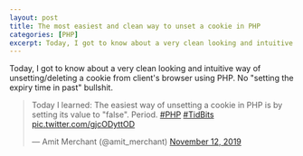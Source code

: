 ```yaml
---
layout: post
title: The most easiest and clean way to unset a cookie in PHP
categories: [PHP]
excerpt: Today, I got to know about a very clean looking and intuitive way of unsetting/deleting a cookie from client's browser using PHP. No "setting the expiry time in past" bullshit.
---
```


Today, I got to know about a very clean looking and intuitive way of unsetting/deleting a cookie from client's browser using PHP. No "setting the expiry time in past" bullshit.

<blockquote class="twitter-tweet"><p lang="en" dir="ltr">Today I learned: The easiest way of unsetting a cookie in PHP is by setting its value to &quot;false&quot;. Period. <a href="https://twitter.com/hashtag/PHP?src=hash&amp;ref_src=twsrc%5Etfw">#PHP</a> <a href="https://twitter.com/hashtag/TidBits?src=hash&amp;ref_src=twsrc%5Etfw">#TidBits</a> <a href="https://t.co/gjcODyttOD">pic.twitter.com/gjcODyttOD</a></p>&mdash; Amit Merchant (@amit_merchant) <a href="https://twitter.com/amit_merchant/status/1194173923824304128?ref_src=twsrc%5Etfw">November 12, 2019</a></blockquote> <script async src="https://platform.twitter.com/widgets.js" charset="utf-8"></script>
